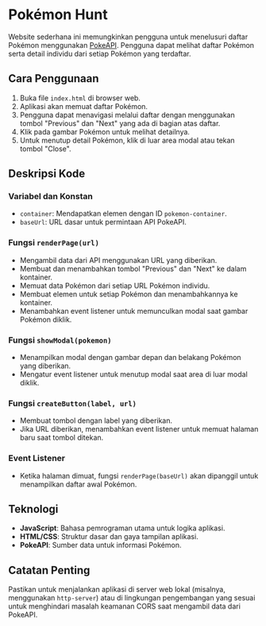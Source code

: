 # Pokémon Hunt

Website sederhana ini memungkinkan pengguna untuk menelusuri daftar Pokémon menggunakan [PokeAPI](https://pokeapi.co/). Pengguna dapat melihat daftar Pokémon serta detail individu dari setiap Pokémon yang terdaftar.

## Cara Penggunaan

1. Buka file `index.html` di browser web.
2. Aplikasi akan memuat daftar Pokémon.
3. Pengguna dapat menavigasi melalui daftar dengan menggunakan tombol "Previous" dan "Next" yang ada di bagian atas daftar.
4. Klik pada gambar Pokémon untuk melihat detailnya.
5. Untuk menutup detail Pokémon, klik di luar area modal atau tekan tombol "Close".

## Deskripsi Kode

### Variabel dan Konstan

- `container`: Mendapatkan elemen dengan ID `pokemon-container`.
- `baseUrl`: URL dasar untuk permintaan API PokeAPI.

### Fungsi `renderPage(url)`

- Mengambil data dari API menggunakan URL yang diberikan.
- Membuat dan menambahkan tombol "Previous" dan "Next" ke dalam kontainer.
- Memuat data Pokémon dari setiap URL Pokémon individu.
- Membuat elemen untuk setiap Pokémon dan menambahkannya ke kontainer.
- Menambahkan event listener untuk memunculkan modal saat gambar Pokémon diklik.

### Fungsi `showModal(pokemon)`

- Menampilkan modal dengan gambar depan dan belakang Pokémon yang diberikan.
- Mengatur event listener untuk menutup modal saat area di luar modal diklik.

### Fungsi `createButton(label, url)`

- Membuat tombol dengan label yang diberikan.
- Jika URL diberikan, menambahkan event listener untuk memuat halaman baru saat tombol ditekan.

### Event Listener

- Ketika halaman dimuat, fungsi `renderPage(baseUrl)` akan dipanggil untuk menampilkan daftar awal Pokémon.

## Teknologi

- **JavaScript**: Bahasa pemrograman utama untuk logika aplikasi.
- **HTML/CSS**: Struktur dasar dan gaya tampilan aplikasi.
- **PokeAPI**: Sumber data untuk informasi Pokémon.

## Catatan Penting

Pastikan untuk menjalankan aplikasi di server web lokal (misalnya, menggunakan `http-server`) atau di lingkungan pengembangan yang sesuai untuk menghindari masalah keamanan CORS saat mengambil data dari PokeAPI.
